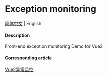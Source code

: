 # Exception monitoring

[简体中文](./README.md) | English

#### Description

Front-end exception monitoring Demo for Vue2


#### Corresponding article

[Vue2异常监控](https://juejin.cn/post/7019857325800292388)
